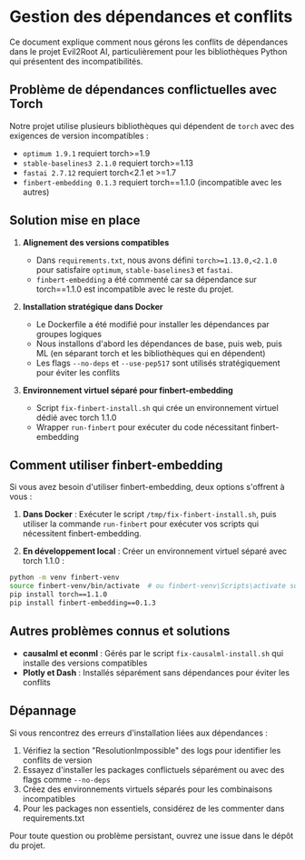 # Gestion des dépendances et conflits

Ce document explique comment nous gérons les conflits de dépendances dans le projet Evil2Root AI, particulièrement pour les bibliothèques Python qui présentent des incompatibilités.

## Problème de dépendances conflictuelles avec Torch

Notre projet utilise plusieurs bibliothèques qui dépendent de `torch` avec des exigences de version incompatibles :

- `optimum 1.9.1` requiert torch>=1.9
- `stable-baselines3 2.1.0` requiert torch>=1.13  
- `fastai 2.7.12` requiert torch<2.1 et >=1.7
- `finbert-embedding 0.1.3` requiert torch==1.1.0 (incompatible avec les autres)

## Solution mise en place

1. **Alignement des versions compatibles**  
   - Dans `requirements.txt`, nous avons défini `torch>=1.13.0,<2.1.0` pour satisfaire `optimum`, `stable-baselines3` et `fastai`.
   - `finbert-embedding` a été commenté car sa dépendance sur torch==1.1.0 est incompatible avec le reste du projet.

2. **Installation stratégique dans Docker**  
   - Le Dockerfile a été modifié pour installer les dépendances par groupes logiques
   - Nous installons d'abord les dépendances de base, puis web, puis ML (en séparant torch et les bibliothèques qui en dépendent)
   - Les flags `--no-deps` et `--use-pep517` sont utilisés stratégiquement pour éviter les conflits

3. **Environnement virtuel séparé pour finbert-embedding**  
   - Script `fix-finbert-install.sh` qui crée un environnement virtuel dédié avec torch 1.1.0
   - Wrapper `run-finbert` pour exécuter du code nécessitant finbert-embedding

## Comment utiliser finbert-embedding

Si vous avez besoin d'utiliser finbert-embedding, deux options s'offrent à vous :

1. **Dans Docker** : Exécuter le script `/tmp/fix-finbert-install.sh`, puis utiliser la commande `run-finbert` pour exécuter vos scripts qui nécessitent finbert-embedding.

2. **En développement local** : Créer un environnement virtuel séparé avec torch 1.1.0 :

```bash
python -m venv finbert-venv
source finbert-venv/bin/activate  # ou finbert-venv\Scripts\activate sous Windows
pip install torch==1.1.0
pip install finbert-embedding==0.1.3
```

## Autres problèmes connus et solutions

- **causalml et econml** : Gérés par le script `fix-causalml-install.sh` qui installe des versions compatibles
- **Plotly et Dash** : Installés séparément sans dépendances pour éviter les conflits

## Dépannage

Si vous rencontrez des erreurs d'installation liées aux dépendances :

1. Vérifiez la section "ResolutionImpossible" des logs pour identifier les conflits de version
2. Essayez d'installer les packages conflictuels séparément ou avec des flags comme `--no-deps`
3. Créez des environnements virtuels séparés pour les combinaisons incompatibles
4. Pour les packages non essentiels, considérez de les commenter dans requirements.txt

Pour toute question ou problème persistant, ouvrez une issue dans le dépôt du projet. 